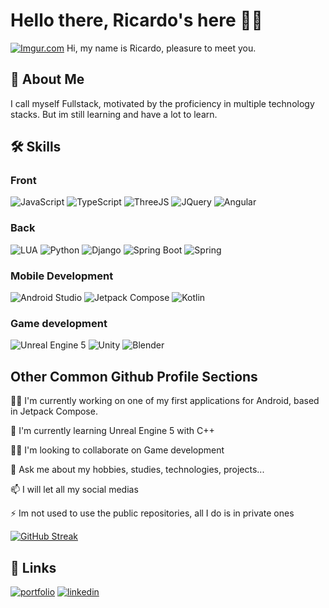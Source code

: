 
# Hello there, Ricardo's here 🐦‍🔥

[![Imgur.com](https://i.imgur.com/5erS6kt.png)](https://imgur.com)
Hi, my name is Ricardo, pleasure to meet you.


## 🚀 About Me
I call myself Fullstack, motivated by the proficiency in multiple technology stacks. But im still learning and have a lot to learn.


## 🛠 Skills
### Front
![JavaScript](https://img.shields.io/badge/JavaScript-323330?style=for-the-badge&logo=javascript&logoColor=F7DF1E)
![TypeScript](https://img.shields.io/badge/TypeScript-007ACC?style=for-the-badge&logo=typescript&logoColor=white)
![ThreeJS](https://img.shields.io/badge/ThreeJs-black?style=for-the-badge&logo=three.js&logoColor=white)
![JQuery](https://img.shields.io/badge/jQuery-0769AD?style=for-the-badge&logo=jquery&logoColor=white)
![Angular](https://img.shields.io/badge/Angular-DD0031?style=for-the-badge&logo=angular&logoColor=white)
### Back
![LUA](https://img.shields.io/badge/Lua-2C2D72?style=for-the-badge&logo=lua&logoColor=white
)
![Python](https://img.shields.io/badge/Python-FFD43B?style=for-the-badge&logo=python&logoColor=blue)
![Django](https://img.shields.io/badge/Django-092E20?style=for-the-badge&logo=django&logoColor=green)
![Spring Boot](https://img.shields.io/badge/Spring_Boot-6DB33F?style=for-the-badge&logo=spring-boot&logoColor=white)
![Spring](https://img.shields.io/badge/Spring-6DB33F?style=for-the-badge&logo=spring&logoColor=white)

### Mobile Development
![Android Studio](https://img.shields.io/badge/Android_Studio-3DDC84?style=for-the-badge&logo=android-studio&logoColor=white)
![Jetpack Compose](https://img.shields.io/badge/Jetpack%20Compose-4285F4?style=for-the-badge&logo=Jetpack%20Compose&logoColor=white)
![Kotlin](https://img.shields.io/badge/Kotlin-B125EA?style=for-the-badge&logo=kotlin&logoColor=white)

### Game development
![Unreal Engine 5](https://img.shields.io/badge/-Unreal%20Engine-313131?style=for-the-badge&logo=unreal-engine&logoColor=white)
![Unity](https://img.shields.io/badge/Unity-100000?style=for-the-badge&logo=unity&logoColor=white)
![Blender](https://img.shields.io/badge/blender-%23F5792A.svg?style=for-the-badge&logo=blender&logoColor=white)





## Other Common Github Profile Sections
👩‍💻 I'm currently working on one of my first applications for Android, based in Jetpack Compose.

🧠 I'm currently learning Unreal Engine 5 with C++

👯‍♀️ I'm looking to collaborate on Game development

💬 Ask me about my hobbies, studies, technologies, projects...

📫 I will let all my social medias

⚡️ Im not used to use the public repositories, all I do is in private ones

[![GitHub Streak](https://github-readme-streak-stats.herokuapp.com?user=RICMV&theme=dark&hide_border=true)](https://git.io/streak-stats)


## 🔗 Links
[![portfolio](https://img.shields.io/badge/my_portfolio_(WIP)-000?style=for-the-badge&logo=ko-fi&logoColor=red)](https://www.ricmv.dev/)
[![linkedin](https://img.shields.io/badge/linkedin-0A66C2?style=for-the-badge&logo=linkedin&logoColor=white)](https://www.linkedin.com/in/ricmva)

